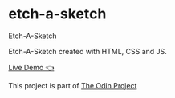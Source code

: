 # etch-a-sketch

Etch-A-Sketch

Etch-A-Sketch created with HTML, CSS and JS.

[Live Demo 👈](https://nikazoro.github.io/etch-a-sketch/)

This project is part of [The Odin Project](https://www.theodinproject.com)
